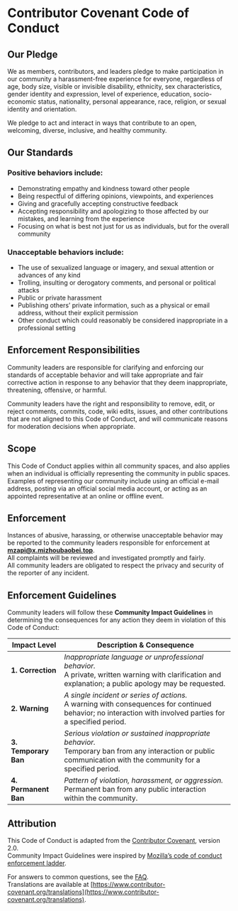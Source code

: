 # Contributor Covenant Code of Conduct

## Our Pledge
We as members, contributors, and leaders pledge to make participation in our community a harassment-free experience for everyone, regardless of age, body size, visible or invisible disability, ethnicity, sex characteristics, gender identity and expression, level of experience, education, socio-economic status, nationality, personal appearance, race, religion, or sexual identity and orientation.

We pledge to act and interact in ways that contribute to an open, welcoming, diverse, inclusive, and healthy community.

## Our Standards
### Positive behaviors include:
- Demonstrating empathy and kindness toward other people  
- Being respectful of differing opinions, viewpoints, and experiences  
- Giving and gracefully accepting constructive feedback  
- Accepting responsibility and apologizing to those affected by our mistakes, and learning from the experience  
- Focusing on what is best not just for us as individuals, but for the overall community  

### Unacceptable behaviors include:
- The use of sexualized language or imagery, and sexual attention or advances of any kind  
- Trolling, insulting or derogatory comments, and personal or political attacks  
- Public or private harassment  
- Publishing others’ private information, such as a physical or email address, without their explicit permission  
- Other conduct which could reasonably be considered inappropriate in a professional setting  

## Enforcement Responsibilities
Community leaders are responsible for clarifying and enforcing our standards of acceptable behavior and will take appropriate and fair corrective action in response to any behavior that they deem inappropriate, threatening, offensive, or harmful.

Community leaders have the right and responsibility to remove, edit, or reject comments, commits, code, wiki edits, issues, and other contributions that are not aligned to this Code of Conduct, and will communicate reasons for moderation decisions when appropriate.

## Scope
This Code of Conduct applies within all community spaces, and also applies when an individual is officially representing the community in public spaces. Examples of representing our community include using an official e-mail address, posting via an official social media account, or acting as an appointed representative at an online or offline event.

## Enforcement
Instances of abusive, harassing, or otherwise unacceptable behavior may be reported to the community leaders responsible for enforcement at **mzapi@x.mizhoubaobei.top**.  
All complaints will be reviewed and investigated promptly and fairly.  
All community leaders are obligated to respect the privacy and security of the reporter of any incident.

## Enforcement Guidelines
Community leaders will follow these **Community Impact Guidelines** in determining the consequences for any action they deem in violation of this Code of Conduct:

| Impact Level         | Description & Consequence                                                                                                                                         |
|----------------------|-------------------------------------------------------------------------------------------------------------------------------------------------------------------|
| **1. Correction**    | *Inappropriate language or unprofessional behavior.*<br>A private, written warning with clarification and explanation; a public apology may be requested.         |
| **2. Warning**       | *A single incident or series of actions.*<br>A warning with consequences for continued behavior; no interaction with involved parties for a specified period.     |
| **3. Temporary Ban** | *Serious violation or sustained inappropriate behavior.*<br>Temporary ban from any interaction or public communication with the community for a specified period. |
| **4. Permanent Ban** | *Pattern of violation, harassment, or aggression.*<br>Permanent ban from any public interaction within the community.                                             |

## Attribution
This Code of Conduct is adapted from the [Contributor Covenant](https://www.contributor-covenant.org/version/2/0/code_of_conduct.html), version 2.0.  
Community Impact Guidelines were inspired by [Mozilla’s code of conduct enforcement ladder](https://github.com/mozilla/diversity).

For answers to common questions, see the [FAQ](https://www.contributor-covenant.org/faq).  
Translations are available at [https://www.contributor-covenant.org/translations](https://www.contributor-covenant.org/translations).